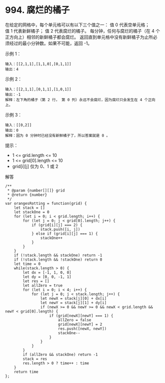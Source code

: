 ﻿# 994. 腐烂的橘子
在给定的网格中，每个单元格可以有以下三个值之一：
值 0 代表空单元格；
值 1 代表新鲜橘子；
值 2 代表腐烂的橘子。
每分钟，任何与腐烂的橘子（在 4 个正方向上）相邻的新鲜橘子都会腐烂。
返回直到单元格中没有新鲜橘子为止所必须经过的最小分钟数。如果不可能，返回 -1。

示例 1：

    输入：[[2,1,1],[1,1,0],[0,1,1]]
    输出：4

示例 2：

    输入：[[2,1,1],[0,1,1],[1,0,1]]
    输出：-1
    解释：左下角的橘子（第 2 行， 第 0 列）永远不会腐烂，因为腐烂只会发生在 4 个正向上。

示例 3：

    输入：[[0,2]]
    输出：0
    解释：因为 0 分钟时已经没有新鲜橘子了，所以答案就是 0 。

提示：

 - 1 <= grid.length <= 10
 - 1 <= grid[0].length <= 10
 - grid[i][j] 仅为 0、1 或 2
 
解答

    /**
     * @param {number[][]} grid
     * @return {number}
     */
    var orangesRotting = function(grid) {
        let stack = []
        let stackOne = 0
        for (let i = 0; i < grid.length; i++) {
            for (let j = 0; j < grid[0].length; j++) {
                if (grid[i][j] === 2) {
                    stack.push([i, j])
                } else if (grid[i][j] === 1) {
                    stackOne++
                }
            }
        }
        if (!stack.length && stackOne) return -1
        if (!stack.length && !stackOne) return 0
        let time = 0
        while(stack.length > 0) {
            let dx = [-1, 1, 0, 0]
            let dy = [0, 0, -1, 1]
            let res = []
            let allZero = true
            for (let i = 0; i < 4; i++) {
                for (let j = 0; j < stack.length; j++) {
                    let newX = stack[j][0] + dx[i]
                    let newY = stack[j][1] + dy[i]
                    if (newX >= 0 && newY >= 0 && newX < grid.length && newY < grid[0].length) {
                        if (grid[newX][newY] === 1) {
                            allZero = false
                            grid[newX][newY] = 2
                            res.push([newX, newY])
                            stackOne--
                        }
                    }
                }
            }
            if (allZero && stackOne) return -1
            stack = res
            res.length > 0 ? time++ : time
        }
        return time
    };